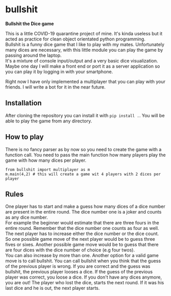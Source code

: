 # bullshit

**Bullshit the Dice game**

This is a little COVID-19 quarantine project of mine. It's kinda useless but it acted as practice for clean object orientated python programming.  
Bullshit is a funny dice game that I like to play with my mates. Unfortunately many dices are necessary, with this little module you can play the game by passing around the laptop.  
It's a mixture of console input/output and a very basic dice visualization.
Maybe one day I will make a front end or port it as a server application so you can play it by logging in with your smartphone.

Right now I have only implemented a multiplayer that you can play with your friends. I will write a bot for it in the near future.

## Installation

After cloning the repository you can install it with `pip install .`. You will be able to play the game from any directory.


## How to play

There is no fancy parser as by now so you need to create the game with a function call. You need to pass the main function how many players play the game with how many dices per player.
```
from bullshit import multiplayer as m
m.main(4,2) # this will create a game wit 4 players with 2 dices per player
```

## Rules

One player has to start and make a guess how many dices of a dice number are present in the entire round.
The dice number one is a joker and counts as any dice number.  
For example the beginner would estimate that there are three fours in the entire round.
Remember that the dice number one counts as four as well.  
The next player has to increase either the dice number or the dice count.  
So one possible game move of the next player would be to guess three fives or sixes. Another possible game move would be to guess that there are four dices with the dice number of choice (e.g four twos).  
You can also increase by more than one.
Another option for a valid game move is to call bullshit. You can call bullshit when you think that the guess of the previous player is wrong. If you are correct and the guess was bullshit, the previous player looses a dice. If the guess of the previous player was correct, you loose a dice. If you don't have any dices anymore, you are out! The player who lost the dice, starts the next round. If it was his last dice and he is out, the next player starts.
